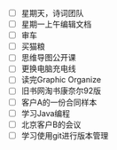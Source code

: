 - [ ] 星期天，诗词团队
- [ ] 星期一上午编辑文档
- [ ] 审车
- [ ] 买猫粮
- [ ] 思维导图公开课
- [ ] 更换电脑充电线
- [ ] 读完Graphic Organize
- [ ] 旧书网淘书康奈尔92版
- [ ] 客户A的一份合同样本
- [ ] 学习Java编程
- [ ] 北京客户B的会议
- [ ] 学习使用git进行版本管理